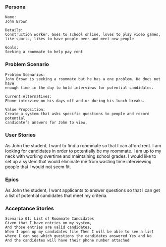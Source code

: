 
### Persona

```
Name:
John Brown

Details:
Construction worker, Goes to school online, loves to play video games,
like sports, likes to have people over and meet new people

Goals:
Seeking a roommate to help pay rent
```
### Problem Scenario

```
Problem Scenarios:
John Brown is seeking a roommate but he has a one problem. He does not have
enough time in the day to hold interviews for potential candidates.

Current Alternatives:
Phone interview on his days off and or during his lunch breaks.

Value Proposition:
Create a system that asks specific questions to people and record potential
candidate’s answers for John to view.
```

### User Stories

As John the student, I want to find a roommate so that I can afford rent. I am
looking for candidates in order to potentially be my roommate. I am up to my
neck with working overtime and maintaining school grades. I would like to set
up a system that would eliminate me from wasting time interviewing people that I would not seem fit.

### Epics

As John the student, I want applicants to answer questions so that I can get a
list of potential candidates that meet my criteria. 

### Acceptance Stories
```
Scenario 01: List of Roommate Candidates
Given that I have entries on my system,
And those entries are valid candidates,
When I open up my candidates file Then I will be able to see a list
where I can see which questions the candidates answered Yes and No
And the candidates will have their phone number attached
```
